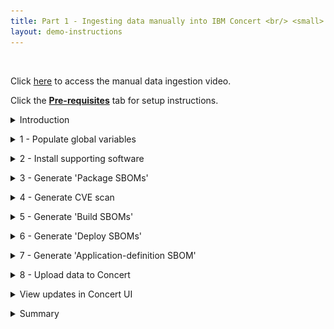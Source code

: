 ```yaml
---
title: Part 1 - Ingesting data manually into IBM Concert <br/> <small> <i> Tech Sales enablement </i> </small>
layout: demo-instructions
---
```


<span id="top"></span>

<br/> 

Click <a href="https://ibm.seismic.com/app?ContentId=24a980e9-bc75-427d-b341-bce2db2e771f#/doccenter/f6bc8873-d580-4ee8-a903-[…]0-a4ab-4913-a193-2cfef77d0f34/grid/" target="_blank" rel="noreferrer">here</a> to access the manual data ingestion video.

Click the [**Pre-requisites**](pre-requisites) tab for setup instructions.

<details markdown="1">

<summary>Introduction</summary>

In this demo, we’ll show how to ingest data manually into IBM Concert. 

We will walk through the manual process to help understand the details of how Concert works and the different types of data and formats that Concert supports. 

For our demo, we’ll use the Quote of the Day (QotD) application, which consists of 10 microservices. The final result will showcase a populated Concert Arena view with all the underlying components of the application and the prioritized CVEs.

<br/>

</details>

<p/>

<details markdown="1">

<summary>1 - Populate global variables</summary>

We begin by opening the concert-pm-utils repo code we downloaded in the pre-requisites section and open the **global_environment_variables** file. This file contains all the details of the demo QotD application and its environment.

In a real world PoV, customers will always use a pipeline to ingest data. These variables would be populated automatically from the pipeline.

For this demo, we will need to provide all the data in the global variables file. These variables will be used throughout the demo by the Concert toolkit to generate files for Concert.

<inline-notification text="This demo uses Concert Toolkit V1.0.1."></inline-notification>
<inline-notification text="Line numbers may vary as helper scripts get updated."></inline-notification>

<br/>

### Action 1.1: Review and update global variables in the table below.

For <i>[reason]</i>, we have pre-populated many of the variables below.

| **Environment variable** | **Description and code snippet** |
| :--- | :--- | :--- |
| **Platform architecture** | Placeholder <br/> <img src="images/1-1.png" width="825" /> |
| **Containerization platform** | Placeholder <br/> <img src="images/1-2.png" width="725" /> |
| **Demo app name** | Placeholder <br/> <img src="images/1-3.png" width="250" /> |
| **Demo app criticality** | Placeholder <br/> <img src="images/1-4.png" width="250" /> |
| **Demo app repository URL** | Placeholder <br/> <img src="images/1-5.png" width="525" /> |
| **Demo app version** | Placeholder <br/> <img src="images/1-6.png" width="225" /> |
| **Demo app component** | Placeholder <br/> <img src="images/1-7.png" width="375" /> |
| **Demo app repo name** | Placeholder <br/> <img src="images/1-8.png" width="375" /> |
| **Demo app source code repo URL** | Placeholder <br/> <img src="images/1-9.png" width="925" /> |
| **Demo app image URL** | Placeholder <br/> <img src="images/1-10.png" width="550" /> |
| **Demo app image tag** | Placeholder <br/> <img src="images/1-11.png" width="350" /> |
| **Demo app repository branch** | Placeholder <br/> <img src="images/1-12.png" width="350" /> |
| **Demo app access points** | Placeholder <br/> <img src="images/1-13.png" width="1200" /> |
| **Build number** <br/><br/> **Inventroy build number** <br/><br/> **Concert URN prefix** | Placeholder <br/> <img src="images/1-14.png" width="325" /> |
| **Kubernetes platform** <br/><br/> **Environment platform** <br/><br/> **Cluster ID** <br/><br/> **Cluster region** <br/><br/> **Cluster name** <br/><br/> **Cluster namespace** <br/><br/> **Kubernetes platform type** <br/><br/> **Kubernetes platform name** <br/><br/> **Cluster environment platform** | Placeholder <br/> <img src="images/1-15.png" width="375" /> |
| **Business name** <br/><br/> **Business unit name** <br/><br/> **Contact email** <br/><br/> **Contact phone** | Placeholder <br/> <img src="images/1-16.png" width="275" /> |
| **Concert ingestion endpoint** <br/><br/> **Concert ingestion instance ID** <br/><br/> **Concert ingestion token** | Placeholder <br/> <img src="images/1-17.png" width="500" /> |
| **Concert ingestion user** <br/><br/> **Concert ingestion password** | Placeholder <br/> <img src="images/1-18.png" width="525" /> |

<!-- <Show source code for install script> -->

**[Go to top](#top)**

<br/><br/>

</details>

<p/>

<details markdown="1">

<summary>2 - Install supporting software</summary>

The install_supporting_software.sh shell script will install the IBM Concert toolkit, Grype, Docker and other software needed for this demo.

### Action 2.1: Execute the code below in a terminal.

<code class="code-block"> ./install_supporting_software.sh </code>

The shell script will install the following: <br/>

| **Software** | **Description** |
| :--- | :--- |
| **IBM Concert toolkit** | Framework required to generate SBOMs and interact with IBM Concert APIs |
| **grype** | Vulnerability scanner for container images and filesystems |
| **Syft** | Tool for generating SBOMs from container images and filesystems |
| **cdxgen** | Tool required to generate CycloneDX SBOMs for various programming languages |
| **Python3** and **pip3** | Essential for running Python scripts and managing Python packages |
| **Homebrew** | Package manager for macOS that simplifies the installation, updating and management of software and libraries |
| **Node.js** | Required to enable the execution of JavaScript code server-side and the development of scalable network applications |
| **nvm** | Enable you to manage multiple versions of Node.js, making it easy to switch between different versions for various projects and development environments |
| **rpm** | Needed for installing certain packages like Syft |
| **Gradle** | Open-source build automation tool that streamlines the building, testing and deployment of software projects with its flexible and powerful capabilities |
| **jq** | Lightweight and flexible command-line JSON processor, essential for parsing, manipulating and transforming JSON data |
| **Bazel** | Powerful build and test tool that automates the process of compiling and testing large codebases efficiently |
| **GitHub CLI** | Tool for managing GitHub repositories from the command line |
| **Docker** | Platform for running and deploying containers and applications |

<img src="images/2-1.png" width="600" />

### Set up system paths

1. Update the system path and configure Git. Homebrew usually adds itself to the PATH automatically. However, if it doesn’t, you can add it manually: <br/><br/> <code class="code-block"> nano ~/.zshrc  # For zsh <br/> # or <br/> nano ~/.bash_profile  # For bash </code>

2. For users running macOS versions prior to Big Sur, you can set the Homebrew installation directory with the following command. Please add this line to your .zshrc or .bash_profile: <br/><br/> <code class="code-block"> export PATH="/usr/local/bin:/usr/local/sbin:$PATH" </code>

3. For users running macOS macOS versions Big Sur and later, the Homebrew installation directory is /opt/homebrew: <br/><br/> <code class="code-block"> export PATH="/opt/homebrew/bin:/opt/homebrew/sbin:$PATH" </code>

4. Homebrew usually handles this automatically, but to ensure Gradle is included in your PATH. For users running macOS versions prior to Big Sur, this can be done by adding the command below to your .zshrc or .bash_profile: <br/><br/> <code class="code-block"> export PATH="/usr/local/opt/gradle/bin:$PATH" </code>

5. For users running macOS versions Big Sur and later, use the command below: <br/><br/> <code class="code-block"> export PATH="/opt/homebrew/opt/gradle/bin:$PATH" </code>

6. Homebrew usually handles this automatically, but to ensure Bazel is included in your PATH. For users running macOS versions prior to Big Sur, this can be done by adding the command below to your .zshrc or .bash_profile: <br/><br/> <code class="code-block"> export PATH="/usr/local/bin:$PATH" </code>

7. For users running macOS versions Big Sur and later, use the command below: <br/><br/> <code class="code-block"> export PATH="/opt/homebrew/bin:$PATH" </code>

8. Apply changes: <br/><br/> <code class="code-block"> source ~/.zshrc  # For zsh <br/> # or <br/> source ~/.bash_profile  # For bash </code>

9. Configure Git: <br/><br/> <code class="code-block"> git config --global user.name "Your Name" <br/> git config --global user.email "your.email@ibm.com" </code>

**[Go to top](#top)**

<br/><br/>

</details>

<p/>

<details markdown="1">

<summary>3 - Generate 'Package SBOMs'</summary>

This slide shows the two variations of SBOMs that IBM Concert ingests.
<br/> <img src="images/sboms.jpeg" width="600" />

On the left, we see that Concert ingests the industry standard CycloneDX SBOM generated by various tools like CycloneDX, Syft and cdxgen. These SBOMs are called Package SBOMs.

On the right, we see that Concert also ingests SBOMs that are specific to Concert. These SBOMs are extenstions of the CycloneDX format and are customized for Concert. These SBOMs are called ‘Concert-defined’ SBOMs.

The first SBOM file is the Package SBOM. This SBOM provides an inventory of what’s in the software packages. Concert ingests two types of package SBOMs, one that scans the the source code and the second that scans the images.

<!-- <show section in script where toolkit image is pulled> -->

We will use the IBM Concert Toolkit (v1.0.1) to generate both types of package SBOMs.

<img src="images/3-1.png" width="800" />

<!-- <show section in script where code scan is called> -->

The code scan command in the Concert toolkit uses **cdxgen** to analyze the codebase, identifying all software packages and dependencies.

<img src="images/3-2.png" width="800" />

<!-- <show section in script where image scan is called> -->

The image scan command in the toolkit uses an open source tool called **Syft** to analyze the packages and operating system details in the containerized image.

In both cases, the toolkit generates a JSON file in standard CycloneDX format.

### Action 3.1: Execute the ./generate_package_sbom.sh shell script.

<code class="code-block"> ./generate_package_sbom.sh </code>

The output of this command will be an image-scan SBOM and a code-scan SBOM file for each microservice.

<!-- <show generated package SBOM files on the computer> -->

<img src="images/3-3.png" width="600" />

<img src="images/3-4.png" width="1000" />

**[Go to top](#top)**

<br/><br/>

</details>

<p/>

<details markdown="1">

<summary>4 - Generate CVE scan</summary>

Next, we use an open source tool called **Grype** to conduct a vulnerability scan by analyzing container images. However, customers can use any image scanning tool like Prisma Cloud's Twistlock or Aqua Security's Trivvy.

<inline-notification text="The Concert toolkit does not contain any commands for generating CVE scan files."></inline-notification>

### Action 4.1: Execute the generate_cve_csv_file.sh shell script.

<code class="code-block"> ./generate_cve_csv_file.sh </code>

The output of this command will be a CVE file in CSV format for each microservice image in the application.

<inline-notification text="Concert accepts CSV files in a specific column format. Use the provided template to ensure the output file is generated with the correct CSV headers."></inline-notification>

<!-- <show CVE scans generated on the computer> -->

<img src="images/4-1.png" width="800" />

<img src="images/4-2.png" width="800" />

One CSV scan file should be generated for every microservice image in our QotD application.

**[Go to top](#top)**

<br/><br/>

</details>

<p/>

<details markdown="1">

<summary>5 - Generate 'Build SBOMs'</summary>

IBM concert ingests custom SBOM files called ConcertDef. These are an extension of the CycloneDX format. The three concert-defined SBOMs are called: Build, Deploy, and Application Definition.

Let’s start with the Build SBOM.

We will use the toolkit to generate the build SBOM file, which is a detailed inventory that includes information about the libraries, frameworks, tools, and other dependencies that were used to build the software application.

<!-- <show script where build-sbom command is called> -->

### Action 5.1: Execute the generate_build_sbom.sh shell script. 

<code class="code-block"> ./generate_build_sbom.sh </code>

For each microservice image of the target application, a Build SBOM will be generated in the ./toolkit-data directory.
<br/> <img src="images/5-1.png" width="500" />

<!-- <show files in toolkit data directory> -->

<!-- <open one build sbom> -->

For each individual microservice, a Build SBOM provides an inventory of: <br/>
1. Associated images and their versions <br/> <img src="images/5-2.png" width="900" /> <br/><br/>
2. Repositories and their branches <br/> <img src="images/5-3.png" width="600" />

**[Go to top](#top)**

<br/><br/>

</details>

<p/>

<details markdown="1">

<summary>6 - Generate 'Deploy SBOMs'</summary>

The next step involves using the toolkit to generate the deploy SBOM file where the public and private access points are defined. The deploy SBOM focuses on the software as it is actually deployed in a specific environment, including any environment-specific configurations or dependencies.

<!-- <show script where deploy-sbom command is called> -->

### Action 6.1: Execute the generate_deploy_sbom.sh shell script.

<code class="code-block"> ./generate_deploy_sbom.sh </code>

For each pair of microservice and environment defined for the target application, a deploy SBOM will be generated in the ./toolkit-data directory. 

<!-- <show toolkit-data directory where SBOMs are generated (14)> --> 

involves using the toolkit to generate the Application Definition SBOM file, which is a detailed record of all elements involved in the application, from its core components to external dependencies, configuration settings, and runtime environments.
<br/> <img src="images/6-1.png" width="500" />

For each combination of microservice and environment, a Deploy SBOM provides an inventory of: <br/> 
1. Access points <br/> <img src="images/6-2.png" width="650" /> <br/><br/>
2. External dependencies <br/> <img src="images/6-3.png" width="450" />

**[Go to top](#top)**

<br/><br/>

</details>

<p/>

<details markdown="1">

<summary>7 - Generate 'Application-definition SBOM'</summary>

The last SBOM to be generated is the Application definition SBOM. This SBOM is where the application criticality is defined. As mentioned earlier the application criticality plays a significant role in Concert’s calculation of risk prioritization and recommendations.

<!-- <show script where app-definition command is called> -->

### Action 7.1: Execute the generate_app_def.sh shell script. 

<code class="code-block"> ./generate_app_def.sh </code>

Unlike the other SBOMs, the Application-definition SBOM is defined at the application level instead of the microservice level. This enables Concert to have an application-centric view and only one Application-definition SBOM is required for each application, regardless of how many microservices it has.

An Application-definition SBOM will be generated in the ./toolkit-data directory. 
<br/> <img src="images/7-1.png" width="500" />

<!-- <show toolkit-data directory where Application Definition SBOM is generated (1)> -->

An Application-definition SBOM defines the boundaries of an application, including the following underlying elements: <br/> 
1. Microservices <br/> <img src="images/7-2.png" width="650" /> <br/><br/> 
2. Repositories <br/> <img src="images/7-3.png" width="650" /> <br/><br/> 
3. Images <br/> <img src="images/7-4.png" width="650" /> <br/><br/>
4. Environments <br/> <img src="images/7-5.png" width="300" /> <br/><br/> 
5. Access points and their exposure levels <br/> <img src="images/7-6.png" width="500" /> <br/><br/> 
6. Application criticality <br/> <img src="images/7-7.png" width="350" />

**[Go to top](#top)**

<br/><br/>

</details>

<p/>

<details markdown="1">

<summary>8 - Upload data to Concert</summary>

The final step is to upload all the generated data into IBM Concert to make it accessible in the Concert UI.

### Action 8.1: Execute the upload_data_concert.sh shell script. 

<code class="code-block"> ./upload_data_concert.sh </code>

<!-- <show script with upload details> -->

This helper script automates the process, allowing multiple Concert-supported files to be uploaded at once, eliminating the need for manual uploads.

Alternatively, you can manually upload all relevant files from the ./toolkit-data directory to IBM Concert using the user interface, one by one.

<inline-notification text="Once all files are processed, they will be zipped and moved to the ./processed folder."></inline-notification>

<img src="images/8-1.png" width="800" />

**[Go to top](#top)**

<br/><br/>

</details>

<p/>

<details markdown="1">

<summary>View updates in Concert UI</summary>

We can now log in to Concert to view the uploaded data.
<br/> <img src="images/9-1.png" width="800" />
<br/> <img src="images/9-2.png" width="800" />

<!-- <show arena view> -->

<!-- <show dimensions view of vulnerability> -->

**[Go to top](#top)**

<br/><br/>

</details>

<p/>

<details markdown="1">

<summary>Summary</summary>

In this demo, we saw how to ingest data manually into IBM Concert. We learned about the five types of SBOMs and the CVE scan format that can be uploaded to Concert for visualization in the UI.

Click <a href="https://ibm.github.io/platinum-demos/tech-sales-enablement-learning-to-ingest-data-into-ibm-concert-pipeline/pre-requisites" target="_blank" rel="noreferrer">here</a> to continue to **Part 2 - Using a pipeline to automate data ingestion into IBM Concert**.

**[Go to top](#top)**

<br/><br/>

</details>